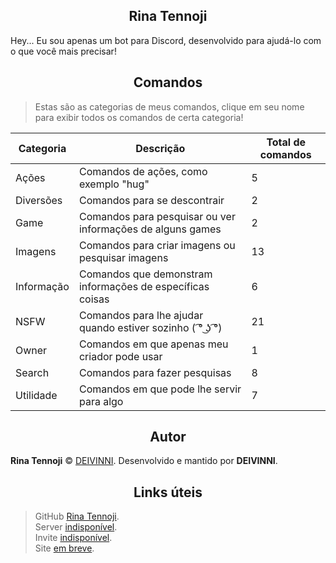 <h2 align="center">Rina Tennoji</h2>

Hey... Eu sou apenas um bot para Discord, desenvolvido para ajudá-lo com o que você mais precisar!

<h2 align="center">Comandos</h2>

> Estas são as categorias de meus comandos, clique em seu nome para exibir todos os comandos de certa categoria!

Categoria|Descrição|Total de comandos
-|-|-
Ações|Comandos de ações, como exemplo "hug"|5
Diversões|Comandos para se descontrair|2
Game|Comandos para pesquisar ou ver informações de alguns games|2
Imagens|Comandos para criar imagens ou pesquisar imagens|13
Informação|Comandos que demonstram informações de específicas coisas|6
NSFW|Comandos para lhe ajudar quando estiver sozinho ( ͡° ͜ʖ ͡°)|21
Owner|Comandos em que apenas meu criador pode usar|1
Search|Comandos para fazer pesquisas|8
Utilidade|Comandos em que pode lhe servir para algo|7

<h2 align="center">Autor</h2>

**Rina Tennoji** © [DEIVINNI](https://github.com/DEIVINNI).
Desenvolvido e mantido por **DEIVINNI**.

<h2 align="center">Links úteis</h2>

> GitHub [Rina Tennoji](https://github.com/DEIVINNI/RinaTennoji).</br>
> Server [indisponível](https://www.discordapp.com/).</br>
> Invite [indisponível](https://www.discordapp.com/).</br>
> Site [em breve](https://www.google.com).
